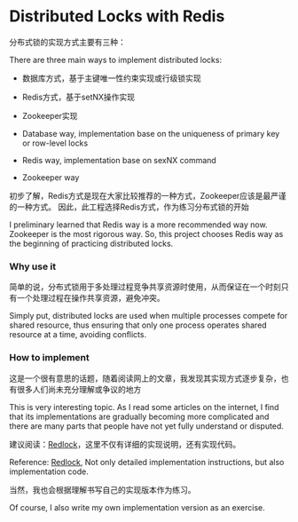 # Distributed Locks with Redis


分布式锁的实现方式主要有三种：

There are three main ways to implement distributed locks:

- 数据库方式，基于主键唯一性约束实现或行级锁实现
- Redis方式，基于setNX操作实现
- Zookeeper实现

- Database way, implementation base on the uniqueness of primary key or row-level locks
- Redis way, implementation base on sexNX command
- Zookeeper way

初步了解，Redis方式是现在大家比较推荐的一种方式，Zookeeper应该是最严谨的一种方式。
因此，此工程选择Redis方式，作为练习分布式锁的开始

I preliminary learned that Redis way is a more recommended way now. Zookeeper is the most rigorous way.
So, this project chooses Redis way as the beginning of practicing distributed locks.

### Why use it

简单的说，分布式锁用于多处理过程竞争共享资源时使用，从而保证在一个时刻只有一个处理过程在操作共享资源，避免冲突。

Simply put, distributed locks are used when multiple processes compete for shared resource, thus ensuring that only 
one process operates shared resource at a time, avoiding conflicts.

### How to implement

这是一个很有意思的话题，随着阅读网上的文章，我发现其实现方式逐步复杂，也有很多人们尚未充分理解或争议的地方

This is very interesting topic. As I read some articles on the internet, I find that its implementations 
are gradually becoming more complicated and there are many parts that people have not yet fully understand or disputed.

建议阅读：[Redlock](https://redis.io/topics/distlock)，这里不仅有详细的实现说明，还有实现代码。

Reference: [Redlock](https://redis.io/topics/distlock), Not only detailed implementation instructions, but also implementation code.

当然，我也会根据理解书写自己的实现版本作为练习。

Of course, I also write my own implementation version as an exercise.